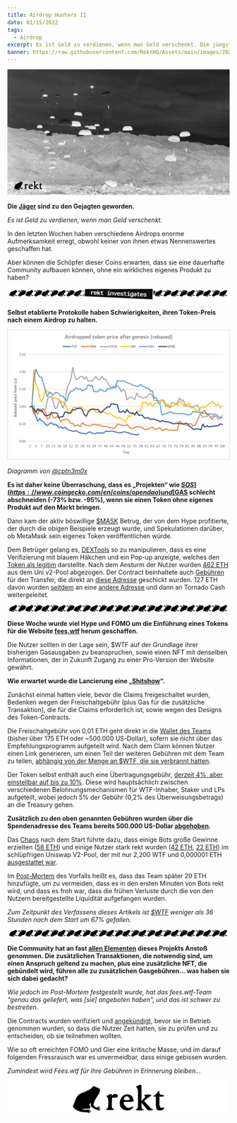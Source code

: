 ```yaml
---
title: Airdrop Hunters II
date: 01/15/2022
tags:
  - Airdrop
excerpt: Es ist Geld zu verdienen, wenn man Geld verschenkt. Die jüngsten Airdrops haben große Aufmerksamkeit erregt. Aber können die Münzschöpfer eine dauerhafte Community ohne echtes eigenes Produkt schaffen?
banner: https://raw.githubusercontent.com/RektHQ/Assets/main/images/2022/01/airdrop2-header.png
---
```

![](https://raw.githubusercontent.com/RektHQ/Assets/main/images/2022/01/airdrop2-header.png)

**Die [Jäger](https://rekt.news/airdrop-hunters/) sind zu den Gejagten geworden.**

_Es ist Geld zu verdienen, wenn man Geld verschenkt._

In den letzten Wochen haben verschiedene Airdrops enorme Aufmerksamkeit erregt, obwohl keiner von ihnen etwas Nennenswertes geschaffen hat.

Aber können die Schöpfer dieser Coins erwarten, dass sie eine dauerhafte Community aufbauen können, ohne ein wirkliches eigenes Produkt zu haben?

![](https://raw.githubusercontent.com/RektHQ/Assets/main/images/2021/09/rekt-investigates-linebreak.png)

**Selbst etablierte Protokolle haben Schwierigkeiten, ihren Token-Preis nach einem Airdrop zu halten.**

![](https://raw.githubusercontent.com/RektHQ/Assets/main/images/2022/01/airdrop2-graph.png)

_Diagramm von [@cptn3m0x](https://twitter.com/cptn3m0x/status/1480803452754096130)_

**Es ist daher keine Überraschung, dass es „Projekten“ wie [$SOS](https://www.coingecko.com/en/coins/opendao) und [$GAS](https://www.coingecko.com/en/coins/gas-dao) schlecht abschneiden (-73% bzw. -95%), wenn sie einen Token ohne eigenes Produkt auf den Markt bringen.**

Dann kam der aktiv böswillige [$MASK](https://etherscan.io/address/0x241357313e802e16eeb9380f2b027224e90b56dd) Betrug, der von dem Hype profitierte, der durch die obigen Beispiele erzeugt wurde, und Spekulationen darüber, ob MetaMask sein eigenes Token veröffentlichen würde.

Dem Betrüger gelang es, [DEXTools](https://www.dextools.io/) so zu manipulieren, dass es eine Verifizierung mit blauem Häkchen und ein Pop-up anzeigte, welches den [Token als legitim](https://twitter.com/cobynft/status/1475569815821733894?t=70hQUG4G4CscBAfrMZNyiw&s=19) darstellte. Nach dem Ansturm der Nutzer wurden [462 ETH](https://etherscan.io/tx/0x32ba9db40a0f8d82c90d6a68c9599148a80872fbc48b93c73085ec8883334076) aus dem Uni v2-Pool abgezogen. Der Contract beinhaltete auch [Gebühren](https://twitter.com/CryptoCatVC/status/1475770783511334916) für den Transfer, die direkt an [diese Adresse](https://etherscan.io/address/0x8134d909215d577eac4fe2b35623efd1b57d549d#internaltx) geschickt wurden. 127 ETH davon wurden [seitdem](https://etherscan.io/tx/0xb13466f6457d699b6b631620b59eb37115c0e56244b24c1ffa0048732c9ff8ad) an eine [andere Adresse](https://etherscan.io/address/0xbd8cc56e4c4369a2000e188300036eb9f52cd01a) und dann an Tornado Cash weitergeleitet.

![](https://raw.githubusercontent.com/RektHQ/Assets/main/images/2021/03/rekt-linebreak.png)

**Diese Woche wurde viel Hype und FOMO um die Einführung eines Tokens für die Website [fees.wtf](https://fees.wtf/) herum geschaffen.**

Die Nutzer sollten in der Lage sein, $WTF auf der Grundlage ihrer bisherigen Gasausgaben zu beanspruchen, sowie einen NFT mit denselben Informationen, der in Zukunft Zugang zu einer Pro-Version der Website gewährt.

**Wie erwartet wurde die Lancierung eine „[Shitshow](https://twitter.com/feeswtf/status/1482296554765819904)“.**

Zunächst einmal hatten viele, bevor die Claims freigeschaltet wurden, Bedenken wegen der Freischaltgebühr (plus Gas für die zusätzliche Transaktion), die für die Claims erforderlich ist, sowie wegen des Designs des Token-Contracts.

Die Freischaltgebühr von 0,01 ETH geht direkt in die [Wallet des Teams](https://etherscan.io/address/0x5cb7880035bd592a66aad803ce1cdf6aa385e2a1#internaltx) (bisher über 175 ETH oder ~500.000 US-Dollar), sofern sie nicht über das Empfehlungsprogramm aufgeteilt wird. Nach dem Claim können Nutzer einen Link generieren, um einen Teil der weiteren Gebühren mit dem Team zu teilen, [abhängig von der Menge an $WTF, die sie verbrannt hatten](https://fees.wtf/#/faqs).

Der Token selbst enthält auch eine Übertragungsgebühr, [derzeit 4%, aber einstellbar auf bis zu 10%](https://twitter.com/0xQuit/status/1481666169505415169). Diese wird hauptsächlich zwischen verschiedenen Belohnungsmechanismen für WTF-Inhaber, Staker und LPs aufgeteilt, wobei jedoch 5% der Gebühr (0,2% des Überweisungsbetrags) an die Treasury gehen.

**Zusätzlich zu den oben genannten Gebühren wurden über die Spendenadresse des Teams bereits 500.000 US-Dollar [abgehoben](https://etherscan.io/tx/0x50dddd1022a625f2b08355aca3892b7c86aee4f27db70601f8dc1bb923fe2b0b).**

Das [Chaos](https://twitter.com/WazzCrypto/status/1481810582005325829) nach dem Start führte dazu, dass einige Bots große Gewinne erzielten ([58 ETH](https://etherscan.io/tx/0x1cfac232b226dd81c90f4925716b025d471ea5c16d656b68127a126cae51f8f0)) und einige Nutzer stark rekt wurden ([42 ETH](https://etherscan.io/tx/0x0c1005a356c8bc6b48529ae9dd048124e89e472d3795fbdafe903ee5b584793c), [22 ETH](https://etherscan.io/tx/0x48699a888f73bf71290615297e6a5929460ddcd5a3dcb4bea0240066ae1e2f9d)) im schlüpfrigen Uniswap V2-Pool, der mit nur 2,200 WTF und 0,000001 ETH [ausgestattet war](https://etherscan.io/tx/0xec34f30b96707bf76f4d65ae3124d94124e6879c01aca3f39d2cba67799546f8).

Im [Post-Mortem](https://medium.com/@feeswtf/fees-wtf-full-transparency-post-mortem-77dce12f4018) des Vorfalls heißt es, dass das Team später 20 ETH hinzufügte, um zu vermeiden, dass es in den ersten Minuten von Bots rekt wird, und dass es froh war, dass die frühen Verluste durch die von den Nutzern bereitgestellte Liquidität aufgefangen wurden.

_Zum Zeitpunkt des Verfassens dieses Artikels ist [$WTF](https://www.coingecko.com/en/coins/wtf-token) weniger als 36 Stunden nach dem Start um 67% gefallen._

![](https://raw.githubusercontent.com/RektHQ/Assets/main/images/2021/03/rekt-linebreak.png)

**Die Community hat an fast [allen Elementen](https://twitter.com/LefterisJP/status/1481935666363654145) dieses Projekts Anstoß genommen. Die zusätzlichen Transaktionen, die notwendig sind, um einen Anspruch geltend zu machen, plus eine zusätzliche NFT, die gebündelt wird, führen alle zu zusätzlichen Gasgebühren... was haben sie sich dabei gedacht?**

_Wie jedoch im Post-Mortem festgestellt wurde, hat das fees.wtf-Team "genau das geliefert, was [sie] angeboten haben", und das ist schwer zu bestreiten._

Die Contracts wurden verifiziert und [angekündigt](https://twitter.com/feeswtf/status/1481596609926672384), bevor sie in Betrieb genommen wurden, so dass die Nutzer Zeit hatten, sie zu prüfen und zu entscheiden, ob sie teilnehmen wollten.

Wie so oft erreichten FOMO und Gier eine kritische Masse, und im darauf folgenden Fressrausch war es unvermeidbar, dass einige gebissen wurden.

_Zumindest wird Fees.wtf für ihre Gebühren in Erinnerung bleiben..._

![](https://raw.githubusercontent.com/RektHQ/Assets/main/images/2021/08/rekt-outline-conc.png)


